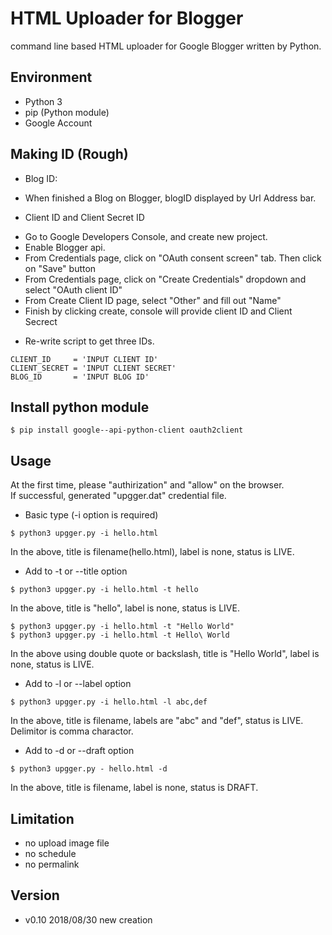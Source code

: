# HTML Uploader for Blogger
command line based HTML uploader for Google Blogger written by Python.

## Environment
* Python 3
* pip (Python module)
* Google Account

## Making ID (Rough)
* Blog ID:
 - When finished a Blog on Blogger, blogID displayed by Url Address bar.
* Client ID and Client Secret ID
 - Go to Google Developers Console, and create new project.
 - Enable Blogger api.
 - From Credentials page, click on "OAuth consent screen" tab. Then click on "Save" button
 - From Credentials page, click on "Create Credentials" dropdown and select "OAuth client ID"
 - From Create Client ID page, select "Other" and fill out "Name"
 - Finish by clicking create, console will provide client ID and Client Secrect
* Re-write script to get three IDs.
```
CLIENT_ID     = 'INPUT CLIENT ID'
CLIENT_SECRET = 'INPUT CLIENT SECRET'
BLOG_ID       = 'INPUT BLOG ID'
```

## Install python module
```
$ pip install google--api-python-client oauth2client
```

## Usage
At the first time, please "authirization" and "allow" on the browser.  
If successful, generated "upgger.dat" credential file.
* Basic type (-i option is required)
```
$ python3 upgger.py -i hello.html
```
In the above, title is filename(hello.html), label is none, status is LIVE.

* Add to -t or --title option
```
$ python3 upgger.py -i hello.html -t hello
```
In the above, title is "hello", label is none, status is LIVE.
```
$ python3 upgger.py -i hello.html -t "Hello World"
$ python3 upgger.py -i hello.html -t Hello\ World
```
In the above using double quote or backslash, title is "Hello World", label is none, status is LIVE.

* Add to -l or --label option
```
$ python3 upgger.py -i hello.html -l abc,def
```
In the above, title is filename, labels are "abc" and "def", status is LIVE.  
Delimitor is comma charactor.

* Add to -d or --draft option
```
$ python3 upgger.py - hello.html -d
```
In the above, title is filename, label is none, status is DRAFT.
 
## Limitation
* no upload image file
* no schedule
* no permalink

## Version
* v0.10 2018/08/30 new creation
